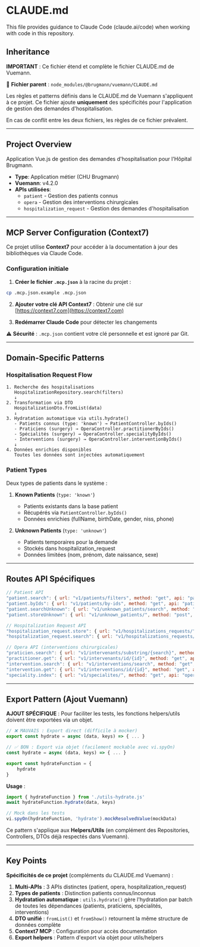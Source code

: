 # CLAUDE.md

This file provides guidance to Claude Code (claude.ai/code) when working with code in this repository.

## Inheritance

**IMPORTANT** : Ce fichier étend et complète le fichier CLAUDE.md de Vuemann.

📄 **Fichier parent** : `node_modules/@brugmann/vuemann/CLAUDE.md`

Les règles et patterns définis dans le CLAUDE.md de Vuemann s'appliquent à ce projet. Ce fichier ajoute **uniquement** des spécificités pour l'application de gestion des demandes d'hospitalisation.

En cas de conflit entre les deux fichiers, les règles de ce fichier prévalent.

---

## Project Overview

Application Vue.js de gestion des demandes d'hospitalisation pour l'Hôpital Brugmann.

- **Type**: Application métier (CHU Brugmann)
- **Vuemann**: v4.2.0
- **APIs utilisées**:
  - `patient` - Gestion des patients connus
  - `opera` - Gestion des interventions chirurgicales
  - `hospitalization_request` - Gestion des demandes d'hospitalisation

---

## MCP Server Configuration (Context7)

Ce projet utilise **Context7** pour accéder à la documentation à jour des bibliothèques via Claude Code.

### Configuration initiale

1. **Créer le fichier `.mcp.json`** à la racine du projet :
```bash
cp .mcp.json.example .mcp.json
```

2. **Ajouter votre clé API Context7** : Obtenir une clé sur [https://context7.com](https://context7.com)

3. **Redémarrer Claude Code** pour détecter les changements

⚠️ **Sécurité** : `.mcp.json` contient votre clé personnelle et est ignoré par Git.

---

## Domain-Specific Patterns

### Hospitalisation Request Flow

```
1. Recherche des hospitalisations
   HospitalizationRepository.search(filters)
   ↓
2. Transformation via DTO
   HospitalizationDto.fromList(data)
   ↓
3. Hydratation automatique via utils.hydrate()
   - Patients connus (type: 'known') → PatientController.byIds()
   - Praticiens (surgery) → OperaController.practitionerByIds()
   - Spécialités (surgery) → OperaController.specialityByIds()
   - Interventions (surgery) → OperaController.interventionByIds()
   ↓
4. Données enrichies disponibles
   Toutes les données sont injectées automatiquement
```

### Patient Types

Deux types de patients dans le système :

1. **Known Patients** (`type: 'known'`)
   - Patients existants dans la base patient
   - Récupérés via `PatientController.byIds()`
   - Données enrichies (fullName, birthDate, gender, niss, phone)

2. **Unknown Patients** (`type: 'unknown'`)
   - Patients temporaires pour la demande
   - Stockés dans hospitalization_request
   - Données limitées (nom, prénom, date naissance, sexe)

---

## Routes API Spécifiques

```javascript
// Patient API
"patient.search": { url: "v1/patients/filters", method: "get", api: "patient" },
"patient.byIds": { url: "v1/patients/by-ids", method: "get", api: "patient" },
"patient.searchUnknown": { url: "v1/unknown_patients/search", method: "get", api: "hospitalization_request" },
"patient.storeUnknown": { url: "v1/unknown_patients/", method: "post", api: "hospitalization_request" },

// Hospitalization Request API
"hospitalization_request.store": { url: "v1/hospitalizations_requests/", method: "post", api: "hospitalization_request" },
"hospitalization_request.search": { url: "v1/hospitalizations_requests/search", method: "get", api: "hospitalization_request" },

// Opera API (interventions chirurgicales)
"praticien.search": { url: "v1/intervenants/substring/{search}", method: "get", api: "opera" },
"practitioner.get": { url: "v1/intervenants/id/{id}", method: "get", api: "opera" },
"intervention.search": { url: "v1/interventions/search", method: "get", api: "opera" },
"intervention.get": { url: "v1/interventions/id/{id}", method: "get", api: "opera" },
"speciality.index": { url: "v1/specialites/", method: "get", api: "opera" },
```

---

## Export Pattern (Ajout Vuemann)

**AJOUT SPÉCIFIQUE** : Pour faciliter les tests, les fonctions helpers/utils doivent être exportées via un objet.

```javascript
// ❌ MAUVAIS : Export direct (difficile à mocker)
export const hydrate = async (data, keys) => { ... }

// ✅ BON : Export via objet (facilement mockable avec vi.spyOn)
const hydrate = async (data, keys) => { ... }

export const hydrateFunction = {
    hydrate
}
```

**Usage** :
```javascript
import { hydrateFunction } from './utils-hydrate.js'
await hydrateFunction.hydrate(data, keys)

// Mock dans les tests
vi.spyOn(hydrateFunction, 'hydrate').mockResolvedValue(mockData)
```

Ce pattern s'applique aux **Helpers/Utils** (en complément des Repositories, Controllers, DTOs déjà respectés dans Vuemann).

---

## Key Points

**Spécificités de ce projet** (compléments du CLAUDE.md Vuemann) :

1. **Multi-APIs** : 3 APIs distinctes (patient, opera, hospitalization_request)
2. **Types de patients** : Distinction patients connus/inconnus
3. **Hydratation automatique** : `utils.hydrate()` gère l'hydratation par batch de toutes les dépendances (patients, praticiens, spécialités, interventions)
4. **DTO unifié** : `fromList()` et `fromShow()` retournent la même structure de données complète
5. **Context7 MCP** : Configuration pour accès documentation
6. **Export helpers** : Pattern d'export via objet pour utils/helpers
